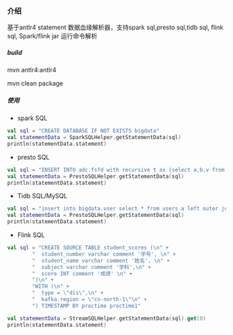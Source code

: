 ### 介绍

基于antlr4 statement 数据血缘解析器，支持spark sql,presto sql,tidb sql, flink sql, Spark/flink jar 运行命令解析

##### build

mvn antlr4:antlr4

mvn clean package

##### 使用

* spark SQL
```kotlin
val sql = "CREATE DATABASE IF NOT EXISTS bigdata"
val statementData = SparkSQLHelper.getStatementData(sql)
println(statementData.statement)
```

* presto SQL
```kotlin
val sql = "INSERT INTO adc.fsfd with recursive t as (select a,b,v from a.x)  select a,b,v from t"
val statementData = PrestoSQLHelper.getStatementData(sql)
println(statementData.statement)
```

* Tidb SQL/MySQL
```kotlin
val sql = "insert into bigdata.user select * from users a left outer join address b on a.address_id = b.id"
val statementData = PrestoSQLHelper.getStatementData(sql)
println(statementData.statement)
```

* Flink SQL
```kotlin
val sql = "CREATE SOURCE TABLE student_scores (\n" +
        "  student_number varchar comment '学号', \n" +
        "  student_name varchar comment '姓名', \n" +
        "  subject varchar comment '学科',\n" +
        "  score INT comment '成绩' \n" +
        ")\n" +
        "WITH (\n" +
        "  type = \"dis\",\n" +
        "  kafka.region = \"cn-north-1\"\n" +
        ") TIMESTAMP BY proctime proctime1"

val statementData = StreamSQLHelper.getStatementData(sql).get(0)
println(statementData.statement)
```
